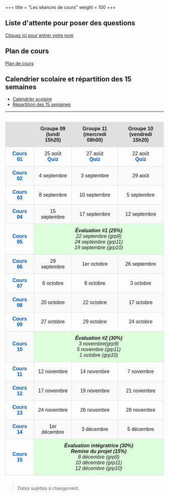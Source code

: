+++
title = "Les séances de cours"
weight = 100
+++

## Liste d'attente pour poser des questions

[Cliquez ici pour entrer votre nom](https://file-attente.netlify.app/)

## Plan de cours

[Plan de cours](./A25_420-SN1-RE_ND.pdf)

## Calendrier scolaire et répartition des 15 semaines

* [Calendrier scolaire](./CALENDRIER-SCOLAIRE_Automne2025.pdf)
* [Répartition des 15 semaines](./CALENDRIER-REPARTITION_Automne2025.pdf)

---

<style>
table {
  width: 100%;
  border-collapse: collapse;
  font-family: sans-serif;
  margin: 2em 0;
}

thead {
  background-color: #f5f5f5;
}

th, td {
  border: 1px solid #ddd;
  padding: 12px;
  text-align: center;
  vertical-align: middle;
}

th {
  background-color: #e0e0e0;
  font-weight: bold;
}

td a {
  color: #0056b3;
  text-decoration: none;
  font-weight: bold;
}

td a:hover {
  text-decoration: underline;
}

tr:nth-child(even) {
  background-color: #fafafa;
}

tr:hover {
  background-color: #f0f8ff;
}

td[colspan="3"] {
  font-style: italic;
  background-color: #ddffdc !important;
  font-weight: 500;
}

</style>
<table>
  <thead>
    <tr>
      <th></th>
      <th>Groupe 09<br>(lundi 15h20)</th>
      <th>Groupe 11<br>(mercredi 08h00)</th>
      <th>Groupe 10<br>(vendredi 15h20)</th>
    </tr>
  </thead>
  <tbody>
    <tr>
      <td><a href="../semaine1/"><strong>Cours 01</strong></a></td>
      <td>25 août<br><a href="https://app.wooclap.com/events/SN1GRP09/votes">Quiz</a></td>
      <td>27 août<br><a href="https://app.wooclap.com/events/SN1GRP11/votes">Quiz</a></td>
      <td>22 août<br><a href="https://app.wooclap.com/events/SN1GRP10/votes">Quiz</a></td>
    </tr>
    <tr>
      <td><a href="../semaine2/"><strong>Cours 02</strong></a></td>
      <td>4 septembre</td>
      <td>3 septembre</td>
      <td>29 août</td>
    </tr>
    <tr>
      <td><a href="../semaine3/"><strong>Cours 03</strong></a></td>
      <td>8 septembre</td>
      <td>10 septembre</td>
      <td>5 septembre</td>
    </tr>
    <tr>
      <td><a href="../semaine4/"><strong>Cours 04</strong></a></td>
      <td>15 septembre</td>
      <td>17 septembre</td>
      <td>12 septembre</td>
    </tr>
    <tr>
      <td><a href="../semaine5/"><strong>Cours 05</strong></a></td>
      <td colspan="3"><strong>Évaluation #1 (25%)</strong><br>22 septembre (grp9)<br>24 septembre (grp11)<br>19 septembre (grp10)</td>
    </tr>
    <tr>
      <td><a href="../semaine6/"><strong>Cours 06</strong></a></td>
      <td>29 septembre</td>
      <td>1er octobre</td>
      <td>26 septembre</td>
    </tr>
    <tr>
      <td><a href="../semaine7/"><strong>Cours 07</strong></a></td>
      <td>6 octobre</td>
      <td>8 octobre</td>
      <td>3 octobre</td>
    </tr>
    <tr>
      <td><a href="../semaine8/"><strong>Cours 08</strong></a></td>
      <td>20 octobre</td>
      <td>22 octobre</td>
      <td>17 octobre</td>
    </tr>
    <tr>
      <td><a href="../semaine9/"><strong>Cours 09</strong></a></td>
      <td>27 octobre</td>
      <td>29 octobre</td>
      <td>24 octobre</td>
    </tr>
    <tr>
      <td><a href="../semaine10/"><strong>Cours 10</strong></a></td>
      <td colspan="3"><strong>Évaluation #2 (30%)</strong><br>3 novembre(grp9)<br>5 novembre (grp11)<br>1 octobre (grp10)</td>
    </tr>
    <tr>
      <td><a href="../semaine11/"><strong>Cours 11</strong></a></td>
      <td>12 novembre</td>
      <td>14 novembre</td>
      <td>7 novembre</td>
    </tr>
    <tr>
      <td><a href="../semaine12/"><strong>Cours 12</strong></a></td>
      <td>17 novembre</td>
      <td>19 novembre</td>
      <td>21 novembre</td>
    </tr>
    <tr>
      <td><a href="../semaine13/"><strong>Cours 13</strong></a></td>
      <td>24 novembre</td>
      <td>26 novembre</td>
      <td>28 novembre</td>
    </tr>
    <tr>
      <td><a href="../semaine14/"><strong>Cours 14</strong></a></td>
      <td>1er décembre</td>
      <td>3 décembre</td>
      <td>5 décembre</td>
    </tr>
    <tr>
      <td><a href="../semaine15/"><strong>Cours 15</strong></a></td>
      <td colspan="3">
        <strong>Évaluation intégratrice (30%) <br>Remise du projet (15%)</strong><br>
	8 décembre (grp9)<br>10 décembre (grp11)<br>12 décembre (grp10)
      </td>
    </tr>
  </tbody>
</table>

> Dates sujettes à changement.